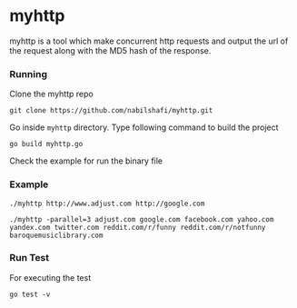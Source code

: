 # myhttp

myhttp is a tool which make concurrent http requests and output the url of the request along with the MD5 hash of the response.

### Running

Clone the myhttp repo

`git clone https://github.com/nabilshafi/myhttp.git`

Go inside `myhttp` directory. Type following command to build the project

`go build myhttp.go`

Check the example for run the binary file

### Example

`./myhttp http://www.adjust.com http://google.com`

`./myhttp -parallel=3 adjust.com google.com facebook.com yahoo.com yandex.com twitter.com reddit.com/r/funny reddit.com/r/notfunny baroquemusiclibrary.com`

### Run Test

For executing the test

`go test -v`
